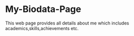 # My-Biodata-Page
This web page provides all details about me which includes academics,skills,achievements etc.
